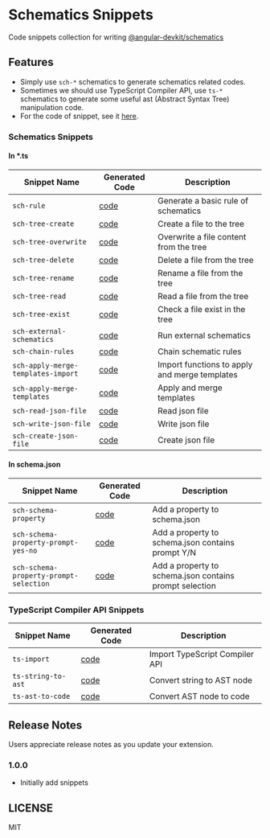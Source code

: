 # Schematics Snippets

Code snippets collection for writing [@angular-devkit/schematics](https://www.npmjs.com/package/@angular-devkit/schematics)

## Features

- Simply use `sch-*` schematics to generate schematics related codes.
- Sometimes we should use TypeScript Compiler API, use `ts-*` schematics to generate some useful ast (Abstract Syntax Tree) manipulation code.
- For the code of snippet, see it [here](docs/).

### Schematics Snippets

#### In \*.ts

<!-- Schematics Begin -->

| Snippet Name                       | Generated Code                                              | Description                                   |
| ---------------------------------- | ----------------------------------------------------------- | --------------------------------------------- |
| `sch-rule`                         | [code](docs/schematics/sch-rule.md)                         | Generate a basic rule of schematics           |
| `sch-tree-create`                  | [code](docs/schematics/sch-tree-create.md)                  | Create a file to the tree                     |
| `sch-tree-overwrite`               | [code](docs/schematics/sch-tree-overwrite.md)               | Overwrite a file content from the tree        |
| `sch-tree-delete`                  | [code](docs/schematics/sch-tree-delete.md)                  | Delete a file from the tree                   |
| `sch-tree-rename`                  | [code](docs/schematics/sch-tree-rename.md)                  | Rename a file from the tree                   |
| `sch-tree-read`                    | [code](docs/schematics/sch-tree-read.md)                    | Read a file from the tree                     |
| `sch-tree-exist`                   | [code](docs/schematics/sch-tree-exist.md)                   | Check a file exist in the tree                |
| `sch-external-schematics`          | [code](docs/schematics/sch-external-schematics.md)          | Run external schematics                       |
| `sch-chain-rules`                  | [code](docs/schematics/sch-chain-rules.md)                  | Chain schematic rules                         |
| `sch-apply-merge-templates-import` | [code](docs/schematics/sch-apply-merge-templates-import.md) | Import functions to apply and merge templates |
| `sch-apply-merge-templates`        | [code](docs/schematics/sch-apply-merge-templates.md)        | Apply and merge templates                     |
| `sch-read-json-file`               | [code](docs/schematics/sch-read-json-file.md)               | Read json file                                |
| `sch-write-json-file`              | [code](docs/schematics/sch-write-json-file.md)              | Write json file                               |
| `sch-create-json-file`             | [code](docs/schematics/sch-create-json-file.md)             | Create json file                              |

<!-- Schematics End -->

#### In schema.json

<!-- Schema Begin -->

| Snippet Name                           | Generated Code                                              | Description                                             |
| -------------------------------------- | ----------------------------------------------------------- | ------------------------------------------------------- |
| `sch-schema-property`                  | [code](docs/schema/sch-schema-property.md)                  | Add a property to schema.json                           |
| `sch-schema-property-prompt-yes-no`    | [code](docs/schema/sch-schema-property-prompt-yes-no.md)    | Add a property to schema.json contains prompt Y/N       |
| `sch-schema-property-prompt-selection` | [code](docs/schema/sch-schema-property-prompt-selection.md) | Add a property to schema.json contains prompt selection |

<!-- Schema End -->

### TypeScript Compiler API Snippets

<!-- TypeScript Begin -->

| Snippet Name       | Generated Code                              | Description                    |
| ------------------ | ------------------------------------------- | ------------------------------ |
| `ts-import`        | [code](docs/typescript/ts-import.md)        | Import TypeScript Compiler API |
| `ts-string-to-ast` | [code](docs/typescript/ts-string-to-ast.md) | Convert string to AST node     |
| `ts-ast-to-code`   | [code](docs/typescript/ts-ast-to-code.md)   | Convert AST node to code       |

<!-- TypeScript End -->

## Release Notes

Users appreciate release notes as you update your extension.

### 1.0.0

- Initially add snippets

## LICENSE

MIT

